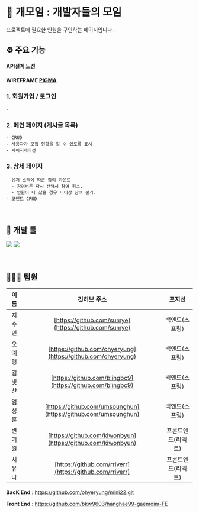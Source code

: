 
# 🐶 개모임 : 개발자들의 모임



프로젝트에 필요한 인원을 구인하는 페이지입니다. 

## ⚙ 주요 기능

  #### API설계 [노션](https://cyber-biology-9fd.notion.site/c303f02b79fc4506a025145a7adc4701)

  #### WIREFRAME [PIGMA](https://www.figma.com/file/B6WEXes2RDdsOecbfTQKqP/%EB%AF%B8%EB%8B%88%ED%94%84%EB%A1%9C%EC%A0%9D%ED%8A%B8?node-id=0%3A1)

  ### 1. 회원가입 / 로그인
    - 
  ### 2. 메인 페이지 (게시글 목록)
    - CRUD
    - 사용자가 모집 현황을 알 수 있도록 표시
    - 페이지네이션

  ### 3. 상세 페이지
    - 유저 스택에 따른 참여 카운트
      - 참여버튼 다시 선택시 참여 취소.
      - 인원이 다 찼을 경우 더이상 참여 불가.
    - 코멘트 CRUD

<br>

## 🔨 개발 툴

  <a href="" target="_blank"><img src="https://img.shields.io/badge/React-61DAFB?style=flat-square&logo=React&logoColor=white"/></a>
  <a href="" target="_blank"><img src="https://img.shields.io/badge/Redux-764ABC?style=flat-square&logo=Redux&logoColor=white"/></a>
  
<br>


## 👨‍👩‍👧 팀원

|  이름  |                          깃허브 주소                           |       포지션       |
| :----: | :------------------------------------------------------------: | :----------------: |
| 지수민 |      [https://github.com/sumye](https://github.com/sumye)      |    백엔드(스프링)   |
| 오예령 | [https://github.com/ohyeryung](https://github.com/ohyeryung)   |    백엔드(스프링)   |
| 김빛찬 |   [https://github.com/blingbc9](https://github.com/blingbc9)   |    백엔드(스프링)   |
| 엄성훈 |  [https://github.com/umsounghun](https://github.com/umsounghun)|    백엔드(스프링)   |
| 변기원 |  [https://github.com/kiwonbyun](https://github.com/kiwonbyun)  |  프론트엔드(리액트) |
| 서유나 |   [https://github.com/rriverr](https://github.com/rriverr)     | 프론트엔드(리액트)  |

**BacK End** : https://github.com/ohyeryung/mini22.git

**Front End** : https://github.com/bkw9603/hanghae99-gaemoim-FE


<br>

